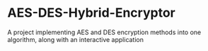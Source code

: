 # AES-DES-Hybrid-Encryptor
A project implementing AES and DES encryption methods into one algorithm, along with an interactive application
